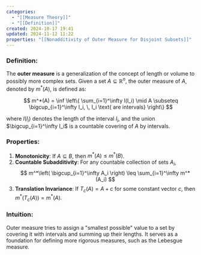 ```yaml
---
categories:
  - "[[Measure Theory]]"
  - "[[Definition]]"
created: 2024-10-17 19:41
updated: 2024-11-12 11:22
properties: "[[Nonadditivity of Outer Measure for Disjoint Subsets]]"
---
```

### Definition:
The **outer measure** is a generalization of the concept of length or volume to possibly more complex sets. Given a set $A \subseteq \mathbb{R}^n$, the outer measure of $A$, denoted by $m^*(A)$, is defined as:

$$
m^*(A) = \inf \left\{ \sum_{i=1}^\infty l(I_i) \mid A \subseteq \bigcup_{i=1}^\infty I_i, \, I_i \text{ are intervals} \right\}
$$

where $l(I_i)$ denotes the length of the interval $I_i$, and the union $\bigcup_{i=1}^\infty I_i$ is a countable covering of $A$ by intervals.

### Properties:
1. **Monotonicity**: If $A \subseteq B$, then $m^*(A) \leq m^*(B)$.
2. **Countable Subadditivity**: For any countable collection of sets $A_i$,
   $$
   m^*\left( \bigcup_{i=1}^\infty A_i \right) \leq \sum_{i=1}^\infty m^*(A_i)
   $$
3. **Translation Invariance**: If $T_c(A) = A + c$ for some constant vector $c$, then $m^*(T_c(A)) = m^*(A)$.

### Intuition:
Outer measure tries to assign a "smallest possible" value to a set by covering it with intervals and summing up their lengths. It serves as a foundation for defining more rigorous measures, such as the Lebesgue measure.